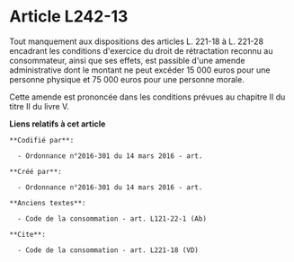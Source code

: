 # Article L242-13

Tout manquement aux dispositions des articles L. 221-18 à L. 221-28 encadrant les conditions d'exercice du droit de
rétractation reconnu au consommateur, ainsi que ses effets, est passible d'une amende administrative dont le montant ne peut
excéder 15 000 euros pour une personne physique et 75 000 euros pour une personne morale. 

Cette amende est prononcée dans les conditions prévues au chapitre II du titre II du livre V.

**Liens relatifs à cet article**

	**Codifié par**:

	  - Ordonnance n°2016-301 du 14 mars 2016 - art.

	**Créé par**:

	  - Ordonnance n°2016-301 du 14 mars 2016 - art.

	**Anciens textes**:

	  - Code de la consommation - art. L121-22-1 (Ab)

	**Cite**:

	  - Code de la consommation - art. L221-18 (VD)
